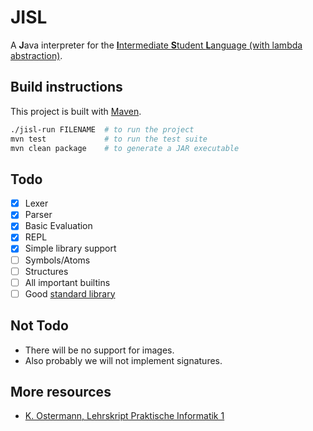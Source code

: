 # JISL
A **J**ava interpreter for the [**I**ntermediate **S**tudent **L**anguage (with lambda abstraction)](https://docs.racket-lang.org/htdp-langs/intermediate-lam.html).

## Build instructions
This project is built with [Maven](https://maven.apache.org/).
```sh
./jisl-run FILENAME  # to run the project
mvn test             # to run the test suite
mvn clean package    # to generate a JAR executable
```

## Todo
- [x] Lexer
- [x] Parser
- [x] Basic Evaluation
- [x] REPL
- [x] Simple library support
- [ ] Symbols/Atoms
- [ ] Structures
- [ ] All important builtins
- [ ] Good [standard library](stdlib/)

## Not Todo
- There will be no support for images.
- Also probably we will not implement signatures.

## More resources
- [K. Ostermann, Lehrskript Praktische Informatik 1](https://ps-tuebingen.github.io/informatik-1-skript/)
